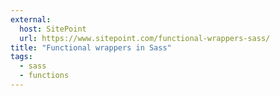 ```yaml
---
external:
  host: SitePoint
  url: https://www.sitepoint.com/functional-wrappers-sass/
title: "Functional wrappers in Sass"
tags:
  - sass
  - functions
---
```

